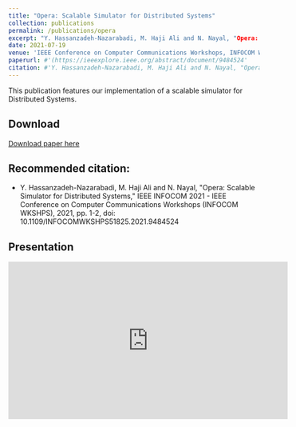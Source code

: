 ```yaml
---
title: "Opera: Scalable Simulator for Distributed Systems"
collection: publications
permalink: /publications/opera
excerpt: "Y. Hassanzadeh-Nazarabadi, M. Haji Ali and N. Nayal, "Opera: Scalable Simulator for Distributed Systems," IEEE INFOCOM 2021 - IEEE Conference on Computer Communications Workshops (INFOCOM WKSHPS), 2021, pp. 1-2, doi: 10.1109/INFOCOMWKSHPS51825.2021.9484524."
date: 2021-07-19
venue: 'IEEE Conference on Computer Communications Workshops, INFOCOM Workshops'
paperurl: #'(https://ieeexplore.ieee.org/abstract/document/9484524'
citation: #'Y. Hassanzadeh-Nazarabadi, M. Haji Ali and N. Nayal, "Opera: Scalable Simulator for Distributed Systems," IEEE INFOCOM 2021 - IEEE Conference on Computer Communications Workshops (INFOCOM WKSHPS), 2021, pp. 1-2, doi: 10.1109/INFOCOMWKSHPS51825.2021.9484524.'
---
```


This publication features our implementation of a scalable simulator for Distributed Systems.

## Download

[Download paper here](https://ieeexplore.ieee.org/abstract/document/9484524)

## Recommended citation:

* Y. Hassanzadeh-Nazarabadi, M. Haji Ali and N. Nayal, "Opera: Scalable Simulator for Distributed Systems," IEEE INFOCOM 2021 - IEEE Conference on Computer Communications Workshops (INFOCOM WKSHPS), 2021, pp. 1-2, doi: 10.1109/INFOCOMWKSHPS51825.2021.9484524


## Presentation

<iframe width="560" height="315" src="https://www.youtube.com/embed/h11Bq096QNI" title="YouTube video player" frameborder="0" allow="accelerometer; autoplay; clipboard-write; encrypted-media; gyroscope; picture-in-picture" allowfullscreen></iframe>
